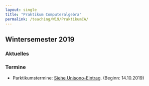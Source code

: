 ```yaml
---
layout: single
title: "Praktikum Computeralgebra"
permalink: /teaching/W19/PraktikumCA/
---
```


## Wintersemester 2019

### Aktuelles

### Termine

* Parktikumstermine: [Siehe Unisono-Eintrag](https://unisono.uni-siegen.de/). (Beginn: 14.10.2019)
